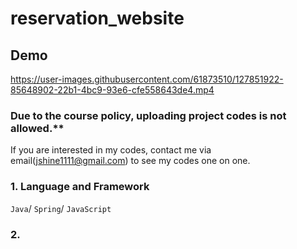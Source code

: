 # reservation_website

## Demo

https://user-images.githubusercontent.com/61873510/127851922-85648902-22b1-4bc9-93e6-cfe558643de4.mp4

### Due to the course policy, uploading project codes is not allowed.**
If you are interested in my codes, contact me via email(jshine1111@gmail.com) to see my codes one on one.

### 1. Language and Framework
```Java```/ ```Spring```/ ```JavaScript```

### 2. 
